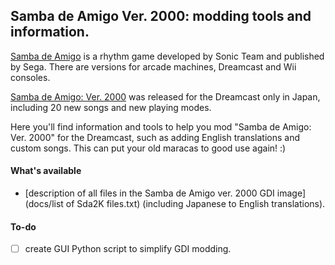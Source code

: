 ## Samba de Amigo Ver. 2000: modding tools and information.
[Samba de Amigo](https://en.wikipedia.org/wiki/Samba_de_amigo) is a rhythm game developed by Sonic Team and published by Sega. There are versions for arcade machines, Dreamcast and Wii consoles.

[Samba de Amigo: Ver. 2000](https://en.wikipedia.org/wiki/Samba_de_amigo#Ver._2000) was released for the Dreamcast only in Japan, including 20 new songs and new playing modes.

Here you'll find information and tools to help you mod "Samba de Amigo: Ver. 2000" for the Dreamcast, such as adding English translations and custom songs. This can put your old maracas to good use again! :)

#### What's available
 - [description of all files in the Samba de Amigo ver. 2000 GDI image](docs/list of Sda2K files.txt) (including Japanese to English translations).
 
 #### To-do
 - [ ] create GUI Python script to simplify GDI modding.
